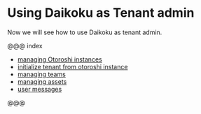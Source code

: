 # Using Daikoku as Tenant admin

Now we will see how to use Daikoku as tenant admin.

@@@ index

* [managing Otoroshi instances](./1-otoroshi.md)
* [initialize tenant from otoroshi instance](./1.5-initialize.md)
* [managing teams](./2-teams.md)
* [managing assets](./3-assets.md)
* [user messages](./4-messages.md)

@@@
